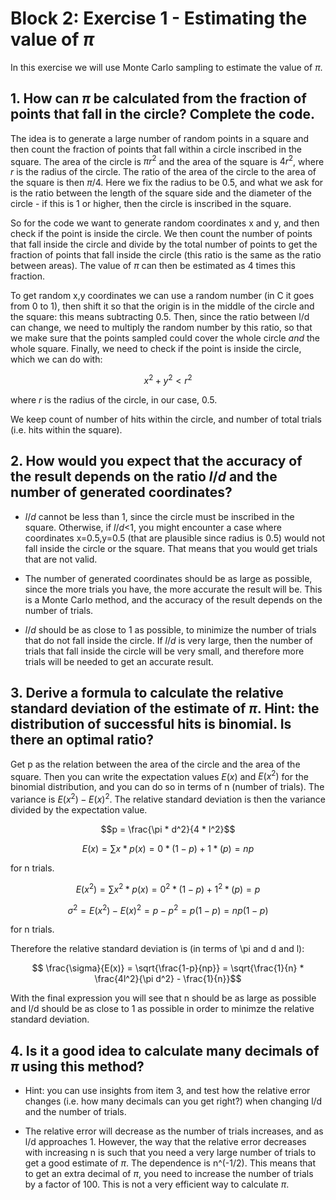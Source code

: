 # Block 2: Exercise 1 - Estimating the value of $\pi$

In this exercise we will use Monte Carlo sampling to estimate the value of $\pi$.

## 1. How can $\pi$ be calculated from the fraction of points that fall in the circle? Complete the code.

The idea is to generate a large number of random points in a square and then count the fraction of points that fall within a circle inscribed in the square. The area of the circle is $\pi r^2$ and the area of the square is $4r^2$, where $r$ is the radius of the circle. The ratio of the area of the circle to the area of the square is then $\pi/4$. Here we fix the radius to be 0.5, and what we ask for is the ratio between the length of the square side and the diameter of the circle - if this is 1 or higher, then the circle is inscribed in the square.

So for the code we want to generate random coordinates x and y, and then check if the point is inside the circle. We then count the number of points that fall inside the circle and divide by the total number of points to get the fraction of points that fall inside the circle (this ratio is the same as the ratio between areas). The value of $\pi$ can then be estimated as 4 times this fraction.

To get random x,y coordinates we can use a random number (in C it goes from 0 to 1), then shift it so that the origin is in the middle of the circle and the square: this means subtracting 0.5. Then, since the ratio between l/d can change, we need to multiply the random number by this ratio, so that we make sure that the points sampled could cover the whole circle *and* the whole square. Finally, we need to check if the point is inside the circle, which we can do with:

$$x^2 + y^2 < r^2$$

where $r$ is the radius of the circle, in our case, 0.5.

We keep count of number of hits within the circle, and number of total trials (i.e. hits within the square).

## 2. How would you expect that the accuracy of the result depends on the ratio $l/d$ and the number of generated coordinates? 

- $l/d$ cannot be less than 1, since the circle must be inscribed in the square. Otherwise, if $l/d$<1, you might encounter a case where coordinates x=0.5,y=0.5 (that are plausible since radius is 0.5) would not fall inside the circle or the square. That means that you would get trials that are not valid.

- The number of generated coordinates should be as large as possible, since the more trials you have, the more accurate the result will be. This is a Monte Carlo method, and the accuracy of the result depends on the number of trials.

- $l/d$ should be as close to 1 as possible, to minimize the number of trials that do not fall inside the circle. If $l/d$ is very large, then the number of trials that fall inside the circle will be very small, and therefore more trials will be needed to get an accurate result.

## 3. Derive a formula to calculate the relative standard deviation of the estimate of $\pi$. Hint: the distribution of successful hits is binomial. Is there an optimal ratio?

Get p as the relation between the area of the circle and the area of the square. Then you can write the expectation values $E(x)$ and $E(x^2)$ for the binomial distribution, and you can do so in terms of n (number of trials). The variance is $E(x^2) - E(x)^2$. The relative standard deviation is then the variance divided by the expectation value. 

$$p = \frac{\pi * d^2}{4 * l^2}$$

$$E(x) = \sum{x*p(x)} = 0*(1-p) + 1*(p) = np$$ 

for n trials.

$$E(x^2) = \sum{x^2*p(x)} = 0^2*(1-p) + 1^2*(p) = p$$

$$ \sigma^2 = E(x^2) - E(x)^2 = p - p^2 = p(1-p) = np(1-p)$$ 

for n trials.

Therefore the relative standard deviation is (in terms of \pi and d and l):

$$ \frac{\sigma}{E(x)} = \sqrt{\frac{1-p}{np}} = \sqrt{\frac{1}{n} * \frac{4l^2}{\pi d^2} - \frac{1}{n}}$$

With the final expression you will see that n should be as large as possible and l/d should be as close to 1 as possible in order to minimze the relative standard deviation.

## 4. Is it a good idea to calculate many decimals of $\pi$ using this method? 

- Hint: you can use insights from item 3, and test how the relative error changes (i.e. how many decimals can you get right?) when changing l/d and the number of trials.

- The relative error will decrease as the number of trials increases, and as l/d approaches 1. However, the way that the relative error decreases with increasing n is such that you need a very large number of trials to get a good estimate of $\pi$. The dependence is n^(-1/2). This means that to get an extra decimal of $\pi$, you need to increase the number of trials by a factor of 100. This is not a very efficient way to calculate $\pi$.